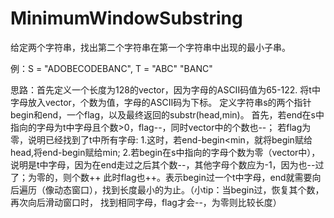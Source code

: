 # MinimumWindowSubstring

给定两个字符串，找出第二个字符串在第一个字符串中出现的最小子串。

例：S = "ADOBECODEBANC", T = "ABC"
   "BANC"
   
思路：首先定义一个长度为128的vector，因为字母的ASCII码值为65-122.
     将t中字母放入vector，个数为值，字母的ASCII码为下标。
     定义字符串s的两个指针begin和end，一个flag，以及最终返回的substr(head,min)。
     首先，若end在s中指向的字母为t中字母且个数>0，flag--，同时vector中的个数也--；
     若flag为零，说明已经找到了t中所有字母:
     1.这时，若end-begin<min，就将begin赋给head,将end-begin赋给min;
     2.若begin在s中指向的字母个数为零（vector中），说明是t中字母，因为在end走过之后其个数--，其他字母个数应为-1，因为也--过了；为零的，则个数++
     此时flag也++。表示begin过一个t中字母，end就需要向后遍历（像动态窗口），找到长度最小的为止。（小tip：当begin过，恢复其个数，再次向后滑动窗口时，
     找到相同字母，flag才会--，为零则比较长度）
     
